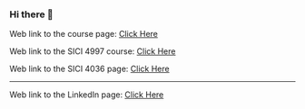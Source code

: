 ### Hi there 👋

Web link to the course page: [Click Here](https://cristian9217.github.io/cristian9217/course.html)

Web link to the SICI 4997 course: [Click Here](https://cristian9217.github.io/cristian9217/courses/sici4997/projectFinal.html)

Web link to the SICI 4036 page: [Click Here](https://cristian9217.github.io/cristian9217/courses/sici4036/datastructures.html)

-----------------------------------------------------------------------------------------------------------------------


Web link to the LinkedIn page: [Click Here](https://www.linkedin.com/in/cristian-pag%C3%A1n-978623263/)
